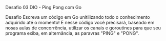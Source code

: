 Desafio 03 DIO - Ping Pong com Go



Desafio
Escreva um código em Go unitilizando todo o conhecimento adquirido até o momento! E nesse código você precisará, baseado em nosas aulas de concorrência, utilizar os canais e goroutines para que seu programa exiba, em alternância, as paravras "PING" e "PONG".